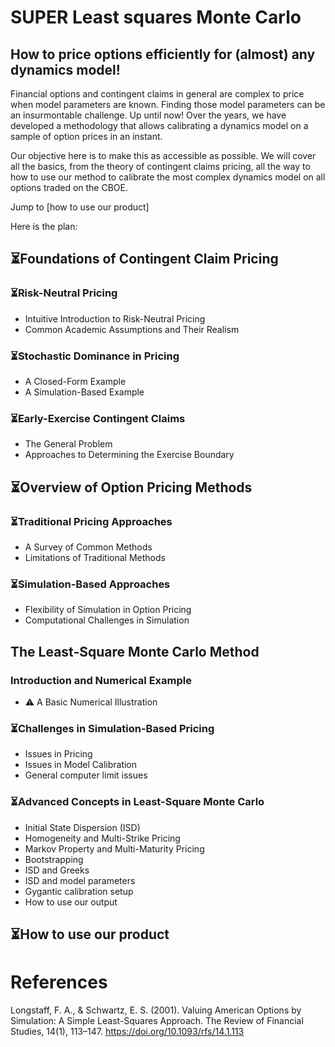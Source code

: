 # SUPER Least squares Monte Carlo
## How to price options efficiently for (almost) any dynamics model!

Financial options and contingent claims in general are complex to price when model parameters are known. 
Finding those model parameters can be an insurmontable challenge. 
Up until now!
Over the years, we have developed a methodology that allows calibrating a dynamics model on a sample of option prices in an instant.

Our objective here is to make this as accessible as possible.
We will cover all the basics, from the theory of contingent claims pricing, all the way to how to use our method to calibrate the most complex dynamics model on all options traded on the CBOE.

Jump to [how to use our product]

Here is the plan:
<!--# The Least-Square Monte Carlo Method: A Comprehensive Guide -->

## ⏳Foundations of Contingent Claim Pricing
### ⏳Risk-Neutral Pricing
- Intuitive Introduction to Risk-Neutral Pricing  
- Common Academic Assumptions and Their Realism  

### ⏳Stochastic Dominance in Pricing
- A Closed-Form Example  
- A Simulation-Based Example  

### ⏳Early-Exercise Contingent Claims
- The General Problem  
- Approaches to Determining the Exercise Boundary  

## ⏳Overview of Option Pricing Methods
### ⏳Traditional Pricing Approaches
- A Survey of Common Methods  
- Limitations of Traditional Methods  

### ⏳Simulation-Based Approaches
- Flexibility of Simulation in Option Pricing  
- Computational Challenges in Simulation  

## The Least-Square Monte Carlo Method
### Introduction and Numerical Example
- ⚠️ A Basic Numerical Illustration  

### ⏳Challenges in Simulation-Based Pricing
- Issues in Pricing  
- Issues in Model Calibration
- General computer limit issues


### ⏳Advanced Concepts in Least-Square Monte Carlo
- Initial State Dispersion (ISD)
- Homogeneity and Multi-Strike Pricing  
- Markov Property and Multi-Maturity Pricing
- Bootstrapping
- ISD and Greeks
- ISD and model parameters
- Gygantic calibration setup
- How to use our output

## ⏳How to use our product





# References

Longstaff, F. A., & Schwartz, E. S. (2001). Valuing American Options by Simulation: A Simple Least-Squares Approach. The Review of Financial Studies, 14(1), 113–147. https://doi.org/10.1093/rfs/14.1.113 
